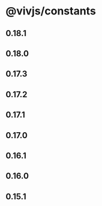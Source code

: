 # @vivjs/constants

## 0.18.1

## 0.18.0

## 0.17.3

## 0.17.2

## 0.17.1

## 0.17.0

## 0.16.1

## 0.16.0

## 0.15.1
